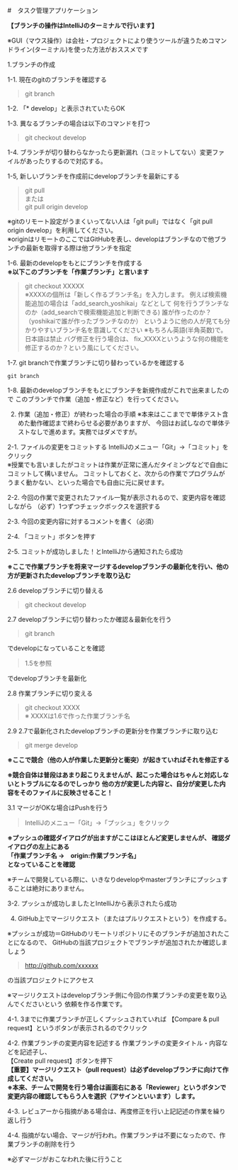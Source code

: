 #　タスク管理アプリケーション

**【ブランチの操作はIntelliJのターミナルで行います】**<br>

※GUI（マウス操作）は会社・プロジェクトにより使うツールが違うためコマンドライン(ターミナル)を使った方法がおススメです


1.ブランチの作成

1-1. 現在のgitのブランチを確認する
>git branch

1-2. 「* develop」と表示されていたらOK

1-3. 異なるブランチの場合は以下のコマンドを打つ
>git checkout develop

1-4. ブランチが切り替わらなかったら更新漏れ（コミットしてない）変更ファイルがあったりするので対応する。

1-5, 新しいブランチを作成前にdevelopブランチを最新にする

>git pull
<br/>または<br/>
>git pull origin develop

※gitのリモート設定がうまくいってない人は「git pull」ではなく「git pull origin develop」を利用してください。<br/>
※originはリモートのここではGitHubを表し、developはブランチなので他ブランチの最新を取得する際は他ブランチを指定

1-6. 最新のdevelopをもとにブランチを作成する<br/>
**※以下このブランチを「作業ブランチ」と言います**
>git checkout XXXXX
<br/>※XXXXの個所は「新しく作るブランチ名」を入力します。
例えば検索機能追加の場合は「add_search_yoshikai」などとして
何を行うブランチなのか（add_searchで検索機能追加と判断できる)
誰が作ったのか？（yoshikaiで誰が作ったブランチなのか）
というように他の人が見ても分かりやすいブランチ名を意識してください
※もちろん英語(半角英数)で。日本語は禁止
バグ修正を行う場合は、 fix_XXXXというような何の機能を修正するのか？という風にしてください。

1-7. git branchで作業ブランチに切り替わっているかを確認する

`git branch`

1-8. 最新のdevelopブランチをもとにブランチを新規作成がこれで出来ましたので
このブランチで作業（追加・修正など）を行ってください。

2. 作業（追加・修正）が終わった場合の手順
   ※本来はここまでで単体テスト含めた動作確認まで終わらせる必要がありますが、
   今回はお試しなので単体テストなしで進めます。実務ではダメですが。

2-1. ファイルの変更をコミットする
IntelliJのメニュー「Git」→「コミット」をクリック<br/>
※授業でも言いましたがコミットは作業が正常に進んだタイミングなどで自由にコミットして構いません。
コミットしておくと、次からの作業でプログラムがうまく動かない、といった場合でも自由に元に戻せます。

2-2. 今回の作業で変更されたファイル一覧が表示されるので、変更内容を確認しながら
（必ず）1つずつチェックボックスを選択する

2-3. 今回の変更内容に対するコメントを書く（必須）

2-4. 「コミット」ボタンを押す

2-5. コミットが成功しました！とIntelliJから通知されたら成功

**※ここで作業ブランチを将来マージするdevelopブランチの最新化を行い、他の方が更新されたdevelopブランチを取り込む**

2.6 developブランチに切り替える
>git checkout develop

2.7 developブランチに切り替わったか確認＆最新化を行う
>git branch

でdevelopになっていることを確認

> 1.5を参照

でdevelopブランチを最新化

2.8 作業ブランチに切り変える
> git checkout XXXX
<br/>※ XXXXは1.6で作った作業ブランチ名

2.9 2.7で最新化されたdevelopブランチの更新分を作業ブランチに取り込む

>git merge develop

**※ここで競合（他の人が作業した更新分と衝突）が起きていればそれを修正する**

**※競合自体は普段はあまり起こりえませんが、起こった場合はちゃんと対応しないとトラブルになるのでしっかり
他の方が変更した内容と、自分が変更した内容をそのファイルに反映させること！**

3.1 マージがOKな場合はPushを行う

>IntelliJのメニュー「Git」→「プッシュ」をクリック

**※プッシュの確認ダイアログが出ますがここはほとんど変更しませんが、
確認ダイアログの左上にある
<br/>「作業ブランチ名 →　origin:作業ブランチ名」<br/>
となっていることを確認**

※チームで開発している際に、いきなりdevelopやmasterブランチにプッシュすることは絶対にありません。

3-2. プッシュが成功しましたとIntelliJから表示されたら成功

4. GitHub上でマージリクエスト（またはプルリクエストという）を作成する。

※プッシュが成功＝GitHubのリモートリポジトリにそのブランチが追加されたことになるので、
GitHubの当該プロジェクトでブランチが追加されたか確認しましょう

>http://github.com/xxxxxx

の当該プロジェクトにアクセス

※マージリクエストはdevelopブランチ側に今回の作業ブランチの変更を取り込んでくださいという
依頼を作る作業です。

4-1. 3までに作業ブランチが正しくプッシュされていれば
【Compare & pull request】というボタンが表示されるのでクリック

4-2. 作業ブランチの変更内容を記述する
作業ブランチの変更タイトル・内容などを記述子し、<br/>【Create pull request】ボタンを押下<br/>
**【重要】マージリクエスト（pull request）は必ずdevelopブランチに向けて作成してください。**<br/>
**※本来、チームで開発を行う場合は画面右にある「Reviewer」というボタンで変更内容の確認してもらう人を選択（アサインといいます）します。**

4-3. レビュアーから指摘がある場合は、再度修正を行い上記記述の作業を繰り返し行う

4-4. 指摘がない場合、マージが行われ。作業ブランチは不要になったので、作業ブランチの削除を行う

※必ずマージがおこなわれた後に行うこと

